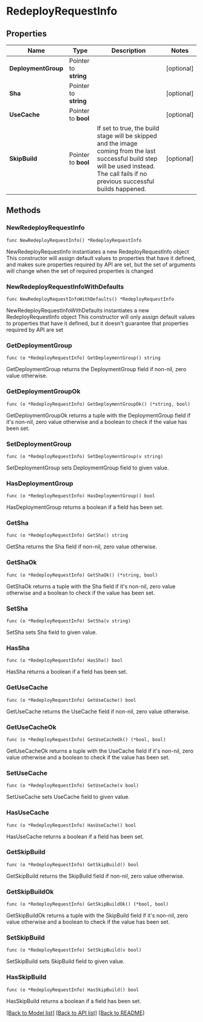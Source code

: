# RedeployRequestInfo

## Properties

Name | Type | Description | Notes
------------ | ------------- | ------------- | -------------
**DeploymentGroup** | Pointer to **string** |  | [optional] 
**Sha** | Pointer to **string** |  | [optional] 
**UseCache** | Pointer to **bool** |  | [optional] 
**SkipBuild** | Pointer to **bool** | If set to true, the build stage will be skipped and the image coming from the last successful build step will be used instead. The call fails if no previous successful builds happened. | [optional] 

## Methods

### NewRedeployRequestInfo

`func NewRedeployRequestInfo() *RedeployRequestInfo`

NewRedeployRequestInfo instantiates a new RedeployRequestInfo object
This constructor will assign default values to properties that have it defined,
and makes sure properties required by API are set, but the set of arguments
will change when the set of required properties is changed

### NewRedeployRequestInfoWithDefaults

`func NewRedeployRequestInfoWithDefaults() *RedeployRequestInfo`

NewRedeployRequestInfoWithDefaults instantiates a new RedeployRequestInfo object
This constructor will only assign default values to properties that have it defined,
but it doesn't guarantee that properties required by API are set

### GetDeploymentGroup

`func (o *RedeployRequestInfo) GetDeploymentGroup() string`

GetDeploymentGroup returns the DeploymentGroup field if non-nil, zero value otherwise.

### GetDeploymentGroupOk

`func (o *RedeployRequestInfo) GetDeploymentGroupOk() (*string, bool)`

GetDeploymentGroupOk returns a tuple with the DeploymentGroup field if it's non-nil, zero value otherwise
and a boolean to check if the value has been set.

### SetDeploymentGroup

`func (o *RedeployRequestInfo) SetDeploymentGroup(v string)`

SetDeploymentGroup sets DeploymentGroup field to given value.

### HasDeploymentGroup

`func (o *RedeployRequestInfo) HasDeploymentGroup() bool`

HasDeploymentGroup returns a boolean if a field has been set.

### GetSha

`func (o *RedeployRequestInfo) GetSha() string`

GetSha returns the Sha field if non-nil, zero value otherwise.

### GetShaOk

`func (o *RedeployRequestInfo) GetShaOk() (*string, bool)`

GetShaOk returns a tuple with the Sha field if it's non-nil, zero value otherwise
and a boolean to check if the value has been set.

### SetSha

`func (o *RedeployRequestInfo) SetSha(v string)`

SetSha sets Sha field to given value.

### HasSha

`func (o *RedeployRequestInfo) HasSha() bool`

HasSha returns a boolean if a field has been set.

### GetUseCache

`func (o *RedeployRequestInfo) GetUseCache() bool`

GetUseCache returns the UseCache field if non-nil, zero value otherwise.

### GetUseCacheOk

`func (o *RedeployRequestInfo) GetUseCacheOk() (*bool, bool)`

GetUseCacheOk returns a tuple with the UseCache field if it's non-nil, zero value otherwise
and a boolean to check if the value has been set.

### SetUseCache

`func (o *RedeployRequestInfo) SetUseCache(v bool)`

SetUseCache sets UseCache field to given value.

### HasUseCache

`func (o *RedeployRequestInfo) HasUseCache() bool`

HasUseCache returns a boolean if a field has been set.

### GetSkipBuild

`func (o *RedeployRequestInfo) GetSkipBuild() bool`

GetSkipBuild returns the SkipBuild field if non-nil, zero value otherwise.

### GetSkipBuildOk

`func (o *RedeployRequestInfo) GetSkipBuildOk() (*bool, bool)`

GetSkipBuildOk returns a tuple with the SkipBuild field if it's non-nil, zero value otherwise
and a boolean to check if the value has been set.

### SetSkipBuild

`func (o *RedeployRequestInfo) SetSkipBuild(v bool)`

SetSkipBuild sets SkipBuild field to given value.

### HasSkipBuild

`func (o *RedeployRequestInfo) HasSkipBuild() bool`

HasSkipBuild returns a boolean if a field has been set.


[[Back to Model list]](../README.md#documentation-for-models) [[Back to API list]](../README.md#documentation-for-api-endpoints) [[Back to README]](../README.md)


